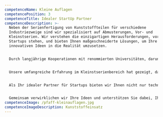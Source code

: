 ```yaml
---
competenceName: Kleine Auflagen
competencePosition: 3
competenceTitle: Idealer StartUp Partner
competenceDescription: >-
  Neben der Serienfertigung von Kunststoffteilen für verschiedene
  Industriezweige sind wir spezialisiert auf Abmusterungen, Vor- und
  Kleinstserien. Wir verstehen die einzigartigen Herausforderungen, vor denen
  Startups stehen, und bieten Ihnen maßgeschneiderte Lösungen, um Ihre
  innovativen Ideen in die Realität umzusetzen.


  Durch langjährige Kooperationen mit renommierten Universitäten, darunter die Uni Freiburg und die Charité Berlin, haben wir uns frühzeitig mit der kostengünstigen Herstellung von Vor- und Kleinstserien auseinandergesetzt und die Entwicklung additiver Fertigungsverfahren aufmerksam verfolgt. Dies hat uns zu Vorreitern in der Anwendung modernster Technologien gemacht.


  Unsere umfangreiche Erfahrung im Kleinstserienbereich hat gezeigt, dass Kunststoffeinsätze, gefertigt im 3D-Verfahren, eine ausgezeichnete Alternative zum klassischen Spritzguss darstellen. Dies ermöglicht es uns, Ihnen eine echte und kostengünstige Lösung für Ihre individuellen Bedürfnisse anzubieten, ohne dabei Kompromisse bei der Qualität einzugehen.


  Als Ihr idealer Partner für Startups bieten wir Ihnen nicht nur technische Expertise, sondern auch enge Zusammenarbeit und persönliche Betreuung. Unser engagiertes Team steht Ihnen von der Konzeptentwicklung bis zur Serienfertigung zur Seite, um sicherzustellen, dass Ihre Produkte höchsten Standards entsprechen und Ihre Visionen erfolgreich umgesetzt werden.


  Gemeinsam verwirklichen wir Ihre Ideen und unterstützen Sie dabei, Ihre Produkte schnell und effizient auf den Markt zu bringen. Entdecken Sie die unzähligen Möglichkeiten, die wir Ihnen bei PFAFF GmbH als Partner für Kleinstserien und Startups bieten.
competenceImage: /pfaff-kleinauflagen.jpg
competenceImageDescription: Kunststoffeinsatz
---
```

